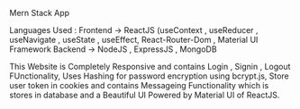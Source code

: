 Mern Stack App

Languages Used : 
Frontend -> ReactJS (useContext , useReducer , useNavigate , useState , useEffect, React-Router-Dom , Material UI Framework
Backend -> NodeJS , ExpressJS , MongoDB

This Website is Completely Responsive and contains Login , Signin , Logout FUnctionality, Uses Hashing for password encryption using bcrypt.js, Store user token in cookies 
and contains Messageing Functionality which is stores in database and a Beautiful UI Powered by Material UI of ReactJS.
